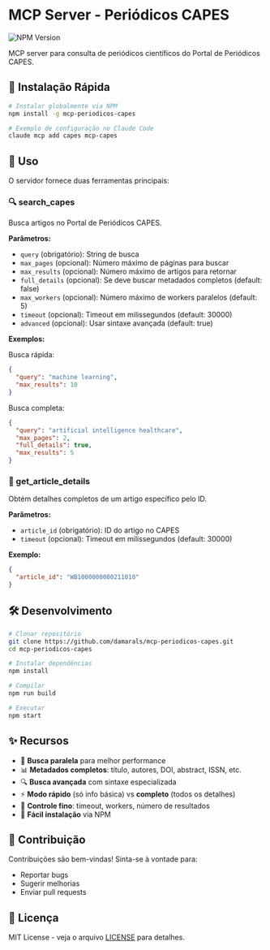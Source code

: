 # MCP Server - Periódicos CAPES

![NPM Version](https://img.shields.io/npm/v/mcp-periodicos-capes)

MCP server para consulta de periódicos científicos do Portal de Periódicos CAPES.

## 🚀 Instalação Rápida

```bash
# Instalar globalmente via NPM
npm install -g mcp-periodicos-capes

# Exemplo de configuração no Claude Code
claude mcp add capes mcp-capes
```

## 📖 Uso

O servidor fornece duas ferramentas principais:

### 🔍 search_capes

Busca artigos no Portal de Periódicos CAPES.

**Parâmetros:**
- `query` (obrigatório): String de busca
- `max_pages` (opcional): Número máximo de páginas para buscar
- `max_results` (opcional): Número máximo de artigos para retornar
- `full_details` (opcional): Se deve buscar metadados completos (default: false)
- `max_workers` (opcional): Número máximo de workers paralelos (default: 5)
- `timeout` (opcional): Timeout em milissegundos (default: 30000)
- `advanced` (opcional): Usar sintaxe avançada (default: true)

**Exemplos:**

Busca rápida:
```json
{
  "query": "machine learning",
  "max_results": 10
}
```

Busca completa:
```json
{
  "query": "artificial intelligence healthcare",
  "max_pages": 2,
  "full_details": true,
  "max_results": 5
}
```

### 📄 get_article_details

Obtém detalhes completos de um artigo específico pelo ID.

**Parâmetros:**
- `article_id` (obrigatório): ID do artigo no CAPES
- `timeout` (opcional): Timeout em milissegundos (default: 30000)

**Exemplo:**
```json
{
  "article_id": "WB1000000000211010"
}
```

## 🛠️ Desenvolvimento

```bash
# Clonar repositório
git clone https://github.com/damarals/mcp-periodicos-capes.git
cd mcp-periodicos-capes

# Instalar dependências
npm install

# Compilar
npm run build

# Executar
npm start
```

## ✨ Recursos

- 🔄 **Busca paralela** para melhor performance
- 📊 **Metadados completos**: título, autores, DOI, abstract, ISSN, etc.
- 🔍 **Busca avançada** com sintaxe especializada
- ⚡ **Modo rápido** (só info básica) vs **completo** (todos os detalhes)
- 🎯 **Controle fino**: timeout, workers, número de resultados
- 🚀 **Fácil instalação** via NPM

## 🤝 Contribuição

Contribuições são bem-vindas! Sinta-se à vontade para:

- Reportar bugs
- Sugerir melhorias
- Enviar pull requests

## 📄 Licença

MIT License - veja o arquivo [LICENSE](LICENSE) para detalhes.

